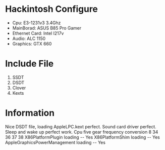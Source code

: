 # Hackintosh Configure
- Cpu: E3-1231v3 3.4Ghz
- MainBorad: ASUS B85 Pro Gamer
- Ethernet Card: Intel I217v
- Audio: ALC 1150
- Graphics: GTX 660
# Include File
1. SSDT
2. DSDT
3. Clover
4. Kexts
# Information
Nice DSDT file, loading AppleLPC.kext perfect.
Sound card driver perfect.
Sleep and wake up perfect work.
Cpu five gear frequency conversion 8 34 36 37 38
X86PlatformPlugin loading -- Yes
X86PlatformShim loading -- Yes
AppleGraphicsPowerManagement loading -- Yes
